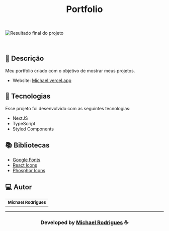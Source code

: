<h1 align="center">
  Portfolio
</h1>

<br>

![Resultado final do projeto](https://i.imgur.com/DN8DYkQ.png)

<br>

## 📝 Descrição

Meu portfólio criado com o objetivo de mostrar meus projetos.

- Website: [Michael.vercel.app](https://portfolio-n3gcija1u-michaelrodrigues.vercel.app/)

## 🚀 Tecnologias

Esse projeto foi desenvolvido com as seguintes tecnologias:

- NextJS
- TypeScript
- Styled Components

## 📚 Bibliotecas

- [Google Fonts](https://fonts.google.com/)
- [React Icons](https://react-icons.github.io/react-icons/)
- [Phosphor Icons](https://phosphoricons.com/)

## 💻 Autor<br>

<table>
  <tr>
    <td align="center">
      <a href="https://github.com/MichaelRodriguesss">
       <div>
        <sub>
          <b>Michael Rodrigues</b>
        </sub>
        </div>
      </a>
    </td>
  </tr>
</table>

---

  <h3 align="center"> Developed by <a href="https://www.linkedin.com/in/MichaelRodriguesss/">Michael Rodrigues</a> ☕</h3>
